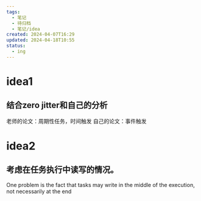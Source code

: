 ```yaml
---
tags:
  - 笔记
  - 待归档
  - 笔记/idea
created: 2024-04-07T16:29
updated: 2024-04-18T10:55
status:
  - ing
---
```

# idea1
## 结合zero jitter和自己的分析

老师的论文：周期性任务，时间触发
自己的论文：事件触发

# idea2
## 考虑在任务执行中读写的情况。
One problem is the fact that tasks may write in the middle of the execution, not necessarily at the end